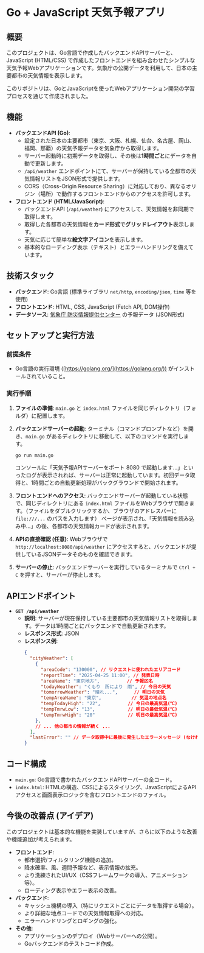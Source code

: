 # Go + JavaScript 天気予報アプリ

## 概要

このプロジェクトは、Go言語で作成したバックエンドAPIサーバーと、JavaScript (HTML/CSS) で作成したフロントエンドを組み合わせたシンプルな天気予報Webアプリケーションです。気象庁の公開データを利用して、日本の主要都市の天気情報を表示します。

このリポジトリは、GoとJavaScriptを使ったWebアプリケーション開発の学習プロセスを通じて作成されました。

## 機能

* **バックエンドAPI (Go)**:
    * 設定された日本の主要都市（東京、大阪、札幌、仙台、名古屋、岡山、福岡、那覇）の天気予報データを気象庁から取得します。
    * サーバー起動時に初期データを取得し、その後は**1時間ごと**にデータを自動で更新します。
    * `/api/weather` エンドポイントにて、サーバーが保持している全都市の天気情報リストをJSON形式で提供します。
    * CORS（Cross-Origin Resource Sharing）に対応しており、異なるオリジン（場所）で動作するフロントエンドからのアクセスを許可します。
* **フロントエンド (HTML/JavaScript)**:
    * バックエンドAPI (`/api/weather`) にアクセスして、天気情報を非同期で取得します。
    * 取得した各都市の天気情報を**カード形式**で**グリッドレイアウト**表示します。
    * 天気に応じて簡単な**絵文字アイコン**を表示します。
    * 基本的なローディング表示（テキスト）とエラーハンドリングを備えています。

## 技術スタック

* **バックエンド**: Go言語 (標準ライブラリ `net/http`, `encoding/json`, `time` 等を使用)
* **フロントエンド**: HTML, CSS, JavaScript (Fetch API, DOM操作)
* **データソース**: [気象庁 防災情報提供センター](https://www.jma.go.jp/bosai/) の予報データ (JSON形式)

## セットアップと実行方法

### 前提条件

* Go言語の実行環境 ([https://golang.org/](https://golang.org/)) がインストールされていること。

### 実行手順

1.  **ファイルの準備**:
    `main.go` と `index.html` ファイルを同じディレクトリ（フォルダ）に配置します。

2.  **バックエンドサーバーの起動**:
    ターミナル（コマンドプロンプトなど）を開き、`main.go` があるディレクトリに移動して、以下のコマンドを実行します。
    ```bash
    go run main.go
    ```
    コンソールに「天気予報APIサーバーをポート 8080 で起動します...」といったログが表示されれば、サーバーは正常に起動しています。初回データ取得と、1時間ごとの自動更新処理がバックグラウンドで開始されます。

3.  **フロントエンドへのアクセス**:
    バックエンドサーバーが起動している状態で、同じディレクトリにある `index.html` ファイルをWebブラウザで開きます。（ファイルをダブルクリックするか、ブラウザのアドレスバーに `file:///...` のパスを入力します）
    ページが表示され、「天気情報を読み込み中...」の後、各都市の天気情報カードが表示されます。

4.  **APIの直接確認 (任意)**:
    Webブラウザで `http://localhost:8080/api/weather` にアクセスすると、バックエンドが提供しているJSONデータそのものを確認できます。

5.  **サーバーの停止**:
    バックエンドサーバーを実行しているターミナルで `Ctrl + C` を押すと、サーバーが停止します。

## APIエンドポイント

* **`GET /api/weather`**
    * **説明**: サーバーが現在保持している主要都市の天気情報リストを取得します。データは1時間ごとにバックエンドで自動更新されます。
    * **レスポンス形式**: JSON
    * **レスポンス例**:
        ```json
        {
          "cityWeather": [
            {
              "areaCode": "130000", // リクエストに使われたエリアコード
              "reportTime": "2025-04-25 11:00", // 発表日時
              "areaName": "東京地方",          // 予報区名
              "todayWeather": "くもり　所により　雨", // 今日の天気
              "tomorrowWeather": "晴れ...",      // 明日の天気
              "tempAreaName": "東京",           // 気温の地点名
              "tempTodayHigh": "22",          // 今日の最高気温(℃)
              "tempTmrwLow": "13",            // 明日の最低気温(℃)
              "tempTmrwHigh": "20"            // 明日の最高気温(℃)
            },
            // ... 他の都市の情報が続く ...
          ],
          "lastError": "" // データ取得中に最後に発生したエラーメッセージ (なければ空)
        }
        ```

## コード構成

* `main.go`: Go言語で書かれたバックエンドAPIサーバーの全コード。
* `index.html`: HTMLの構造、CSSによるスタイリング、JavaScriptによるAPIアクセスと画面表示ロジックを含むフロントエンドのファイル。

## 今後の改善点 (アイデア)

このプロジェクトは基本的な機能を実装していますが、さらに以下のような改善や機能追加が考えられます。

* **フロントエンド**:
    * 都市選択/フィルタリング機能の追加。
    * 降水確率、風、週間予報など、表示情報の拡充。
    * より洗練されたUI/UX（CSSフレームワークの導入、アニメーション等）。
    * ローディング表示やエラー表示の改善。
* **バックエンド**:
    * キャッシュ機構の導入（特にリクエストごとにデータを取得する場合）。
    * より詳細な地点コードでの天気情報取得への対応。
    * エラーハンドリングとロギングの強化。
* **その他**:
    * アプリケーションのデプロイ（Webサーバーへの公開）。
    * Goバックエンドのテストコード作成。